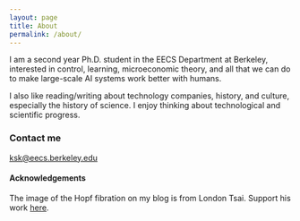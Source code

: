 ```yaml
---
layout: page
title: About
permalink: /about/
---
```


I am a second year Ph.D. student in the EECS Department at Berkeley, interested in control, learning, microeconomic theory, and all that we can do to make large-scale AI systems work better with humans. 

I also like reading/writing about technology companies, history, and culture, especially the history of science. I enjoy thinking about technological and scientific progress. 

### Contact me

[ksk@eecs.berkeley.edu](mailto:eecs.berkeley.edu)

#### Acknowledgements

The image of the Hopf fibration on my blog is from London Tsai. Support his work [here](https://www.londontsai.com/). 
